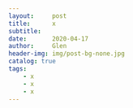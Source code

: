 ```yaml
---
layout:     post
title:      x
subtitle:   
date:       2020-04-17
author:     Glen
header-img: img/post-bg-none.jpg
catalog: true
tags:
    - x
    - x
    - x
---
```



